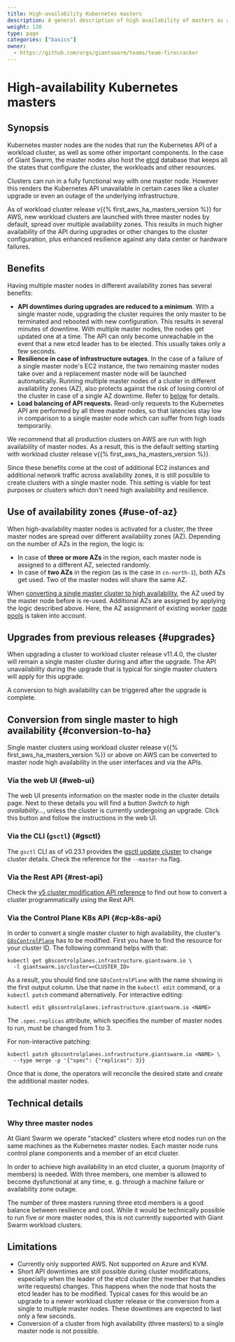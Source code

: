 ```yaml
---
title: High-availability Kubernetes masters
description: A general description of high availability of masters as a concept, it's benefits, and some details you should be aware of.
weight: 120
type: page
categories: ["basics"]
owner:
  - https://github.com/orgs/giantswarm/teams/team-firecracker
---
```


# High-availability Kubernetes masters

## Synopsis

Kubernetes master nodes are the nodes that run the Kubernetes API of a workload cluster,
as well as some other important components. In the case of Giant Swarm, the master nodes
also host the [etcd](https://etcd.io/) database that keeps all the states that configure
the cluster, the workloads and other resources.

Clusters can run in a fully functional way with one master node. However this renders the
Kubernetes API unavailable in certain cases like a cluster upgrade or even an outage of
the underlying infrastructure.

As of workload cluster release v{{% first_aws_ha_masters_version %}} for AWS, new workload clusters are launched with three master nodes by default, spread over multiple availability zones. This results in much higher availability of the API during upgrades or other changes to the cluster configuration, plus enhanced resilience against any data center or hardware failures.

## Benefits

Having multiple master nodes in different availability zones has several benefits:

- **API downtimes during upgrades are reduced to a minimum**. With a single master node,
  upgrading the cluster requires the only master to be terminated and rebooted with new
  configuration. This results in several minutes of downtime. With multiple master nodes,
  the nodes get updated one at a time. The API can only become unreachable in the event
  that a new etcd leader has to be elected. This usually takes only a few seconds.
- **Resilience in case of infrastructure outages**. In the case of a failure of a single
  master node's EC2 instance, the two remaining master nodes take over and a replacement
  master node will be launched automatically. Running multiple master nodes of a cluster
  in different availability zones (AZ), also protects against
  the risk of losing control of the cluster in case of a single AZ downtime. Refer to
  [below](#use-of-az) for details.
- **Load balancing of API requests.** Read-only requests to the Kubernetes API are performed
  by all three master nodes, so that latencies stay low in comparison to a single master
  node which can suffer from high loads temporarily.

We recommend that all production clusters on AWS are run with high
availability of master nodes. As a result, this is the default setting starting with
workload cluster release v{{% first_aws_ha_masters_version %}}.

Since these benefits come at the cost of additional EC2 instances and
additional network traffic across availability zones, it is still possible to
create clusters with a single master node. This setting is viable for test
purposes or clusters which don't need high availability and resilience.

## Use of availability zones {#use-of-az}

When high-availability master nodes is activated for a cluster, the three
master nodes are spread over different availability zones (AZ). Depending on
the number of AZs in the region, the logic is:

- In case of **three or more AZs** in the region, each master node is assigned to a different
  AZ, selected randomly.
- In case of **two AZs** in the region (as is the case in `cn-north-1`), both AZs get used.
  Two of the master nodes will share the same AZ.

When [converting a single master cluster to high availability](#conversion-to-ha),
the AZ used by the master node before is re-used. Additional AZs are assigned
by applying the logic described above. Here, the AZ assignment of existing
worker [node pools](/basics/nodepools/) is taken into account.

## Upgrades from previous releases {#upgrades}

When upgrading a cluster to workload cluster release v11.4.0, the cluster will remain a single
master cluster during and after the upgrade. The API unavailability during the
upgrade that is typical for single master clusters will apply for this upgrade.

A conversion to high availability can be triggered after the upgrade is
complete.

## Conversion from single master to high availability {#conversion-to-ha}

Single master clusters using workload cluster release v{{% first_aws_ha_masters_version %}} or
above on AWS can be converted to master node high availability in the user
interfaces and via the APIs.

### Via the web UI {#web-ui}

The web UI presents information on the master node in the cluster details page.
Next to these details you will find a button _Switch to high availability…_, unless
the cluster is currently undergoing an upgrade. Click this button and follow
the instructions in the web UI.

### Via the CLI (`gsctl`) {#gsctl}

The `gsctl` CLI as of v0.23.1 provides the
[gsctl update cluster](/reference/gsctl/update-cluster/) to change cluster details.
Check the reference for the `--master-ha` flag.

### Via the Rest API {#rest-api}

Check the [v5 cluster modification API reference](/api/#operation/modifyClusterV5)
to find out how to convert a cluster programmatically using the Rest API.

### Via the Control Plane K8s API {#cp-k8s-api}

In order to convert a single master cluster to high availability, the cluster's
[`G8sControlPlane`](/reference/cp-k8s-api/g8scontrolplanes.infrastructure.giantswarm.io/)
has to be modified. First you have to find the resource for your cluster ID. The
following command helps with that:

```nohighlight
kubectl get g8scontrolplanes.infrastructure.giantswarm.io \
  -l giantswarm.io/cluster=<CLUSTER_ID>
```

As a result, you should find one `G8sControlPlane` with the name showing in the
first output column. Use that name in the `kubectl edit` command, or a
`kubectl patch` command alternatively. For interactive editing:

```nohighlight
kubectl edit g8scontrolplanes.infrastructure.giantswarm.io <NAME>
```

The `.spec.replicas` attribute, which specifies the number of master nodes to
run, must be changed from 1 to 3.

For non-interactive patching:

```nohighlight
kubectl patch g8scontrolplanes.infrastructure.giantswarm.io <NAME> \
  --type merge -p '{"spec": {"replicas": 3}}
```

Once that is done, the operators will reconcile the desired state and create the
additional master nodes.

## Technical details

### Why three master nodes

At Giant Swarm we operate "stacked" clusters where etcd nodes run on the same machines
as the Kubernetes master nodes. Each master node runs control plane components and a member of
an etcd cluster.

In order to achieve high availability in an etcd cluster, a quorum (majority of members) is
needed. With three members, one member is allowed to become dysfunctional at any time, e. g.
through a machine failure or availability zone outage.

The number of three masters running three etcd members is a good balance between resilience
and cost. While it would be technically possible to run five or more master nodes, this
is not currently supported with Giant Swarm workload clusters.

## Limitations

- Currently only supported AWS. Not supported on Azure and KVM.
- Short API downtimes are still possible during cluster modifications, especially when the leader of the
  etcd cluster (the member that handles write requests) changes. This happens when the node that
  hosts the etcd leader has to be modified. Typical cases for this would be an upgrade to a newer
  workload cluster release or the conversion from a single to multiple master nodes. These downtimes are expected to
  last only a few seconds.
- Conversion of a cluster from high availability (three masters) to a single master node is not
  possible.
